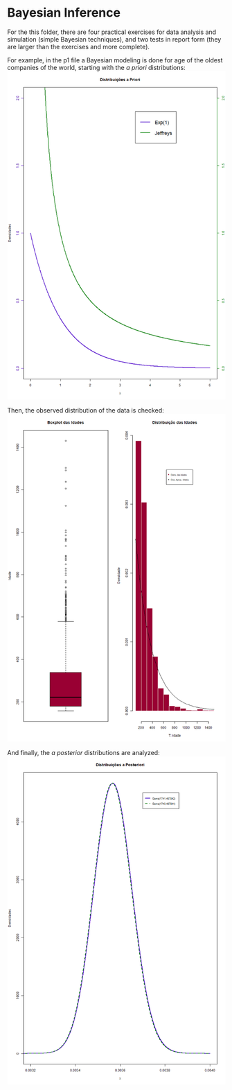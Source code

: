 # Bayesian Inference

For the this folder, there are four practical exercises for data analysis and simulation (simple Bayesian techniques), and two tests in report form (they are larger than the exercises and more complete).

For example, in the p1 file a Bayesian modeling is done for age of the oldest companies of the world, starting with the _a priori_ distributions:
![_A priori_ distributions](/Bayesian%20Inference/images/prioris.png)

Then, the observed distribution of the data is checked:
![Data observed distribution](/Bayesian%20Inference/images/dados_obs.png)

And finally, the _a posterior_ distributions are analyzed:
![_A posterior_ distributions](/Bayesian%20Inference/images/posterioris.png)